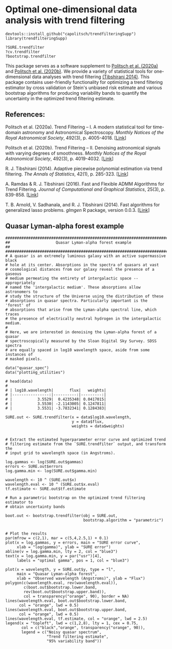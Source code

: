 # Optimal one-dimensional data analysis with trend filtering

```
devtools::install_github("capolitsch/trendfilteringSupp")
library(trendfilteringSupp)

?SURE.trendfilter
?cv.trendfilter
?bootstrap.trendfilter
```

This package serves as a software supplement to [Politsch et al. (2020a)](https://academic.oup.com/mnras/article/492/3/4005/5704413) 
and [Politsch et al. (2020b)](https://academic.oup.com/mnras/article/492/3/4019/5704414).
We provide a variety of statistical tools for one-dimensional data analyses 
with trend filtering [(Tibshirani 2014)](https://projecteuclid.org/euclid.aos/1395234979). 
This package contains user-friendly functionality for optimizing a trend 
filtering estimator by cross validation or Stein's unbiased risk estimate and 
various bootstrap algorithms for producing variability bands to quantify the 
uncertainty in the optimized trend filtering estimate.


## References:

Politsch et al. (2020a). Trend Filtering – I. A modern statistical tool for time-domain astronomy and Astronomical Spectroscopy. 
*Monthly Notices of the Royal Astronomical Society*, 492(3), p. 4005-4018. [[Link](https://academic.oup.com/mnras/article/492/3/4005/5704413)]

Politsch et al. (2020b). Trend Filtering – II. Denoising astronomical signals with varying degrees of smoothness. 
*Monthly Notices of the Royal Astronomical Society*, 492(3), p. 4019-4032. [[Link](https://academic.oup.com/mnras/article/492/3/4019/5704414)]

R. J. Tibshirani (2014). Adaptive piecewise polynomial estimation via trend filtering. 
*The Annals of Statistics*, 42(1), p. 285-323. [[Link](https://projecteuclid.org/euclid.aos/1395234979)]

A. Ramdas & R. J. Tibshirani (2016). Fast and Flexible ADMM Algorithms for Trend Filtering.
*Journal of Computational and Graphical Statistics*, 25(3), p. 839-858.
[[Link](https://amstat.tandfonline.com/doi/abs/10.1080/10618600.2015.1054033#.XfJpNpNKju0)]

T. B. Arnold, V. Sadhanala, and R. J. Tibshirani (2014). Fast algorithms for generalized lasso problems. *glmgen* R package,
version 0.0.3. [[Link](https://github.com/glmgen/glmgen)]


## Quasar Lyman-alpha forest example 

```
#############################################################################
##                    Quasar Lyman-alpha forest example                    ##
#############################################################################
# A quasar is an extremely luminous galaxy with an active supermassive black 
# hole at its center. Absorptions in the spectra of quasars at vast 
# cosmological distances from our galaxy reveal the presence of a gaseous 
# medium permeating the entirety of intergalactic space -- appropriately 
# named the 'intergalactic medium'. These absorptions allow astronomers to 
# study the structure of the Universe using the distribution of these 
# absorptions in quasar spectra. Particularly important is the 'forest' of 
# absorptions that arise from the Lyman-alpha spectral line, which traces 
# the presence of electrically neutral hydrogen in the intergalactic medium.
#
# Here, we are interested in denoising the Lyman-alpha forest of a quasar 
# spectroscopically measured by the Sloan Digital Sky Survey. SDSS spectra 
# are equally spaced in log10 wavelength space, aside from some instances of 
# masked pixels.

data("quasar_spec")
data("plotting_utilities")

# head(data)
#
# | log10.wavelength|       flux|   weights|
# |----------------:|----------:|---------:|
# |           3.5529|  0.4235348| 0.0417015|
# |           3.5530| -2.1143005| 0.1247811|
# |           3.5531| -3.7832341| 0.1284383|

SURE.out <- SURE.trendfilter(x = data$log10.wavelength, 
                             y = data$flux, 
                             weights = data$weights)


# Extract the estimated hyperparameter error curve and optimized trend 
# filtering estimate from the `SURE.trendfilter` output, and transform the 
# input grid to wavelength space (in Angstroms).

log.gammas <- log(SURE.out$gammas)
errors <- SURE.out$errors
log.gamma.min <- log(SURE.out$gamma.min)

wavelength <- 10 ^ (SURE.out$x)
wavelength.eval <- 10 ^ (SURE.out$x.eval)
tf.estimate <- SURE.out$tf.estimate

# Run a parametric bootstrap on the optimized trend filtering estimator to 
# obtain uncertainty bands

boot.out <- bootstrap.trendfilter(obj = SURE.out, 
                                  bootstrap.algorithm = "parametric")


# Plot the results
par(mfrow = c(2,1), mar = c(5,4,2.5,1) + 0.1)
plot(x = log.gammas, y = errors, main = "SURE error curve", 
     xlab = "log(gamma)", ylab = "SURE error")
abline(v = log.gamma.min, lty = 2, col = "blue3")
text(x = log.gamma.min, y = par("usr")[4], 
     labels = "optimal gamma", pos = 1, col = "blue3")

plot(x = wavelength, y = SURE.out$y, type = "l", 
     main = "Quasar Lyman-alpha forest", 
     xlab = "Observed wavelength (Angstroms)", ylab = "Flux")
polygon(c(wavelength.eval, rev(wavelength.eval)), 
        c(boot.out$bootstrap.lower.band, 
        rev(boot.out$bootstrap.upper.band)),
        col = transparency("orange", 90), border = NA)
lines(wavelength.eval, boot.out$bootstrap.lower.band, 
      col = "orange", lwd = 0.5)
lines(wavelength.eval, boot.out$bootstrap.upper.band, 
      col = "orange", lwd = 0.5)
lines(wavelength.eval, tf.estimate, col = "orange", lwd = 2.5)
legend(x = "topleft", lwd = c(1,2,8), lty = 1, cex = 0.75,
       col = c("black","orange", transparency("orange", 90)), 
       legend = c("Noisy quasar spectrum",
                  "Trend filtering estimate",
                  "95% variability band"))
```

